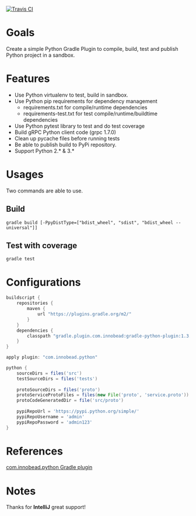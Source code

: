 [![Travis CI](https://travis-ci.org/innobead/pygradle.svg)](https://travis-ci.org/innobead/pygradle)

# Goals
Create a simple Python Gradle Plugin to compile, build, test and publish Python project in a sandbox. 

# Features
* Use Python virtualenv to test, build in sandbox.
* Use Python pip requirements for dependency management
  * requirements.txt for compile/runtime dependencies
  * requirements-test.txt for test compile/runtime/buildtime dependencies
* Use Python pytest library to test and do test coverage
* Build gRPC Python client code (grpc 1.7.0)
* Clean up pycache files before running tests
* Be able to publish build to PyPi repository.
* Support Python 2.* & 3.*

# Usages
Two commands are able to use.
## Build
`gradle build [-PpyDistType=["bdist_wheel", "sdist", "bdist_wheel --universal"]]`

## Test with coverage
`gradle test`

# Configurations
```groovy
buildscript {
    repositories {
        maven {
            url "https://plugins.gradle.org/m2/"
        }
    }
    dependencies {
        classpath "gradle.plugin.com.innobead:gradle-python-plugin:1.3.5"
    }
}

apply plugin: "com.innobead.python"

python {
    sourceDirs = files('src')
    testSourceDirs = files('tests')
    
    protoSourceDirs = files('proto')
    protoServiceProtoFiles = files(new File('proto', 'service.proto'))
    protoCodeGeneratedDir = file('src/proto')
    
    pypiRepoUrl = 'https://pypi.python.org/simple/'
    pypiRepoUsername = 'admin'
    pypiRepoPassword = 'admin123'
}

```

# References
[com.innobead.python Gradle plugin](https://plugins.gradle.org/plugin/com.innobead.python)

# Notes
Thanks for **IntelliJ** great support!
